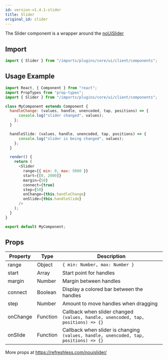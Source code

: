 ```yaml
---
id: version-v1.4.1-slider
title: Slider
original_id: slider
---
```

    
The Slider component is a wrapper around the [noUiSlider](https://refreshless.com/nouislider/)

## Import

```javascript
import { Slider } from "/imports/plugins/core/ui/client/components";
```

## Usage Example

```javascript
import React, { Component } from "react";
import PropTypes from "prop-types";
import { Slider } from "/imports/plugins/core/ui/client/components";

class MyComponent extends Component {
  handleChange: (values, handle, unencoded, tap, positions) => {
      console.log("slider changed", values);
    };
  }

  handleSlide: (values, handle, unencoded, tap, positions) => {
      console.log("slider is being changed", values);
    };
  }

  render() {
    return (
      <Slider
        range={{ min: 0, max: 5000 }}
        start={[0, 2000]}
        margin={50}
        connect={true}
        step={50}
        onChange={this.handleChange}
        onSlide={this.handleSlide}
      />
    );
  }
}

export default MyComponent;
```

## Props

| Property | Type     | Description                                                                             |
| -------- | -------- | --------------------------------------------------------------------------------------- |
| range    | Object   | `{ min: Number, max: Number }`                                                          |
| start    | Array    | Start point for handles                                                                 |
| margin   | Number   | Margin between handles                                                                  |
| connect  | Boolean  | Display a colored bar between the handles                                               |
| step     | Number   | Amount to move handles when dragging                                                    |
| onChange | Function | Callback when slider changed<br>`(values, handle, unencoded, tap, positions) => {}`     |
| onSlide  | Function | Callback when slider is changing<br>`(values, handle, unencoded, tap, positions) => {}` |

More props at <https://refreshless.com/nouislider/>

